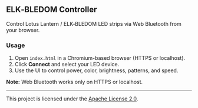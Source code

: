 ## ELK‑BLEDOM Controller

Control Lotus Lantern / ELK‑BLEDOM LED strips via Web Bluetooth from your browser.

### Usage

1. Open `index.html` in a Chromium-based browser (HTTPS or localhost).
2. Click **Connect** and select your LED device.
3. Use the UI to control power, color, brightness, patterns, and speed.

**Note:** Web Bluetooth works only on HTTPS or localhost.

---

This project is licensed under the [Apache License 2.0](LICENSE).
